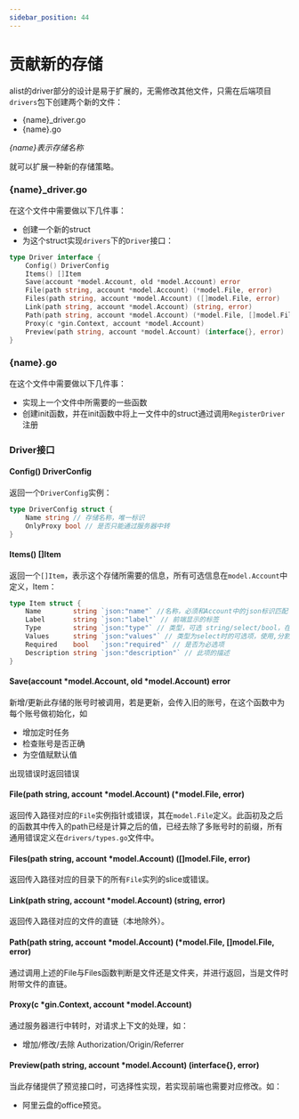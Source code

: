 ```yaml
---
sidebar_position: 44
---
```


# 贡献新的存储

alist的driver部分的设计是易于扩展的，无需修改其他文件，只需在后端项目`drivers`包下创建两个新的文件：
- {name}_driver.go
- {name}.go

*{name}表示存储名称*

就可以扩展一种新的存储策略。

### {name}_driver.go
在这个文件中需要做以下几件事：
- 创建一个新的struct
- 为这个struct实现`drivers`下的`Driver`接口：
```go
type Driver interface {
	Config() DriverConfig
	Items() []Item
	Save(account *model.Account, old *model.Account) error
	File(path string, account *model.Account) (*model.File, error)
	Files(path string, account *model.Account) ([]model.File, error)
	Link(path string, account *model.Account) (string, error)
	Path(path string, account *model.Account) (*model.File, []model.File, error)
	Proxy(c *gin.Context, account *model.Account)
	Preview(path string, account *model.Account) (interface{}, error)
}
```
### {name}.go
在这个文件中需要做以下几件事：
- 实现上一个文件中所需要的一些函数
- 创建init函数，并在init函数中将上一文件中的struct通过调用`RegisterDriver`注册

### Driver接口
#### Config() DriverConfig
返回一个`DriverConfig`实例：
```go
type DriverConfig struct {
	Name string // 存储名称，唯一标识
	OnlyProxy bool // 是否只能通过服务器中转
}
```
#### Items() []Item
返回一个`[]Item`，表示这个存储所需要的信息，所有可选信息在`model.Account`中定义，Item：
```go
type Item struct {
	Name        string `json:"name"` //名称，必须和Account中的json标识匹配
	Label       string `json:"label"` // 前端显示的标签
	Type        string `json:"type"` // 类型，可选 string/select/bool，在drivers/types.go中定义
	Values      string `json:"values"` // 类型为select时的可选项，使用,分割
	Required    bool   `json:"required"` // 是否为必选项
	Description string `json:"description"` // 此项的描述
}
```
#### Save(account *model.Account, old *model.Account) error
新增/更新此存储的账号时被调用，若是更新，会传入旧的账号，在这个函数中为每个账号做初始化，如
- 增加定时任务
- 检查账号是否正确
- 为空值赋默认值

出现错误时返回错误
#### File(path string, account *model.Account) (*model.File, error)
返回传入路径对应的`File`实例指针或错误，其在`model.File`定义。此函初及之后的函数其中传入的path已经是计算之后的值，已经去除了多账号时的前缀，所有通用错误定义在`drivers/types.go`文件中。
#### Files(path string, account *model.Account) ([]model.File, error)
返回传入路径对应的目录下的所有`File`实列的slice或错误。
#### Link(path string, account *model.Account) (string, error)
返回传入路径对应的文件的直链（本地除外）。
#### Path(path string, account *model.Account) (*model.File, []model.File, error)
通过调用上述的File与Files函数判断是文件还是文件夹，并进行返回，当是文件时附带文件的直链。
#### Proxy(c *gin.Context, account *model.Account)
通过服务器进行中转时，对请求上下文的处理，如：
- 增加/修改/去除 Authorization/Origin/Referrer
#### Preview(path string, account *model.Account) (interface{}, error)
当此存储提供了预览接口时，可选择性实现，若实现前端也需要对应修改。如：
- 阿里云盘的office预览。
